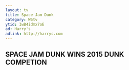 ```yaml
---
layout: tv
title: Space Jam Dunk
category: W5tv
ytid: IwB4idmx7oE
ad: Harry's
adlink: http://harrys.com
---
```


## SPACE JAM DUNK WINS 2015 DUNK COMPETION

